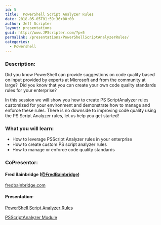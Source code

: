 ```yaml
---
id: 5
title:  PowerShell Script Analyzer Rules
date: 2018-05-05T01:59:36+00:00
author: Jeff Scripter
layout: presentations
guid: http://www.JPScripter.com/?p=5
permalink: /presentations/PowerShellScriptAnalyzerRules/
categories:
  - Powershell
---
```


### Description:

Did you know PowerShell can provide suggestions on code quality based on input provided by experts at Microsoft and from the community at large? Did you know that you can create your own code quality standards rules for your enterprise? 

In this session we will show you how to create PS ScriptAnalyzer rules customized for your environment and demonstrate how to manage and enforce these rules. There is no downside to improving code quality using the PS Script Analyzer rules, let us help you get started!

### What you will learn:
* How to leverage PSScript Analyzer rules in your enterprise
* How to create custom PS script analyzer rules
* How to manage or enforce code quality standards

### CoPresentor:

#### Fred Bainbridge ([@FredBainbridge](https://www.twitter.com/FredBainbridge))

[fredbainbridge.com](https://fredbainbridge.com)


#### Presentation:
[PowerShell Script Analyzer Rules](/assets/presentations/PowerShellScriptAnalyzerRules.pdf)

[PSScriptAnalyzer Module](https://www.powershellgallery.com/packages/PSScriptAnalyzer/)